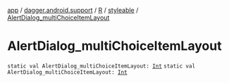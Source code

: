 [app](../../../index.md) / [dagger.android.support](../../index.md) / [R](../index.md) / [styleable](index.md) / [AlertDialog_multiChoiceItemLayout](./-alert-dialog_multi-choice-item-layout.md)

# AlertDialog_multiChoiceItemLayout

`static val AlertDialog_multiChoiceItemLayout: `[`Int`](https://kotlinlang.org/api/latest/jvm/stdlib/kotlin/-int/index.html)
`static val AlertDialog_multiChoiceItemLayout: `[`Int`](https://kotlinlang.org/api/latest/jvm/stdlib/kotlin/-int/index.html)